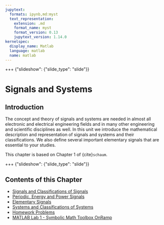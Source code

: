 ```yaml
---
jupytext:
  formats: ipynb,md:myst
  text_representation:
    extension: .md
    format_name: myst
    format_version: 0.13
    jupytext_version: 1.14.0
kernelspec:
  display_name: Matlab
  language: matlab
  name: matlab
---
```


+++ {"slideshow": {"slide_type": "slide"}}

# Signals and Systems


## Introduction

The concept and theory of signals and systems are needed in almost all electronic and electrical engineering fields and in many other engineering and scientific disciplines as well. In this unit we introduce the mathematical description and representation of signals and systems and their classifications. We also define several important elementary signals that are essential to your studies.

This chapter is based on Chapter 1 of {cite}`schaum`.

+++ {"slideshow": {"slide_type": "slide"}}

## Contents of this Chapter

* [Signals and Classifications of Signals](signals/index.md)
* [Periodic, Energy and Power Signals](signals/pep_signals.md)
* [Elementary Signals](elementary_signals/index.md)
* [Systems and Classifications of Systems](systems/index.md)
* [Homework Problems](homework/index.md)
* [MATLAB Lab 1 - Symbolic Math Toolbox OnRamp](lab/index.md)

